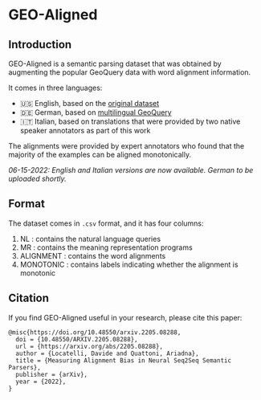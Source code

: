 # GEO-Aligned

## Introduction
GEO-Aligned is a semantic parsing dataset that was obtained by augmenting the popular GeoQuery data with word alignment information. 

It comes in three languages:
- 🇺🇸 English, based on the [original dataset](https://dl.acm.org/doi/10.5555/1864519.1864543)
- 🇩🇪 German, based on [multilingual GeoQuery](https://aclanthology.org/P12-1051/)
- 🇮🇹 Italian, based on translations that were provided by two native speaker annotators as part of this work

The alignments were provided by expert annotators who found that the majority of the examples can be aligned monotonically.

*06-15-2022: English and Italian versions are now available. German to be uploaded shortly.*

## Format
The dataset comes in `.csv` format, and it has four columns:
1. NL : contains the natural language queries
2. MR : contains the meaning representation programs
3. ALIGNMENT : contains the word alignments
4. MONOTONIC : contains labels indicating whether the alignment is monotonic

## Citation
If you find GEO-Aligned useful in your research, please cite this paper:
```
@misc{https://doi.org/10.48550/arxiv.2205.08288,
  doi = {10.48550/ARXIV.2205.08288},
  url = {https://arxiv.org/abs/2205.08288},
  author = {Locatelli, Davide and Quattoni, Ariadna},
  title = {Measuring Alignment Bias in Neural Seq2Seq Semantic Parsers},
  publisher = {arXiv},
  year = {2022},
}
```
